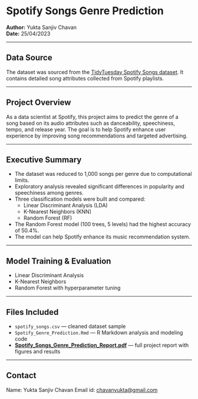 # Spotify Songs Genre Prediction

**Author:** Yukta Sanjiv Chavan  
**Date:** 25/04/2023  

---

## Data Source

The dataset was sourced from the [TidyTuesday Spotify Songs dataset](https://github.com/rfordatascience/tidytuesday/tree/master/data/2020/2020-01-21). It contains detailed song attributes collected from Spotify playlists.

---

## Project Overview

As a data scientist at Spotify, this project aims to predict the genre of a song based on its audio attributes such as danceability, speechiness, tempo, and release year. The goal is to help Spotify enhance user experience by improving song recommendations and targeted advertising.

---

## Executive Summary

- The dataset was reduced to 1,000 songs per genre due to computational limits.
- Exploratory analysis revealed significant differences in popularity and speechiness among genres.
- Three classification models were built and compared:  
  - Linear Discriminant Analysis (LDA)  
  - K-Nearest Neighbors (KNN)  
  - Random Forest (RF)  
- The Random Forest model (100 trees, 5 levels) had the highest accuracy of 50.4%.
- The model can help Spotify enhance its music recommendation system.

---

## Model Training & Evaluation

- Linear Discriminant Analysis  
- K-Nearest Neighbors  
- Random Forest with hyperparameter tuning

---

## Files Included

- `spotify_songs.csv` — cleaned dataset sample  
- `Spotify_Genre_Prediction.Rmd` — R Markdown analysis and modeling code  
- [**Spotify_Songs_Genre_Prediction_Report.pdf**](./Spotify_Songs_Genre_Prediction_Report.pdf) — full project report with figures and results  

---
## Contact

Name: Yukta Sanjiv Chavan
Email id: chavanyukta@gmail.com
